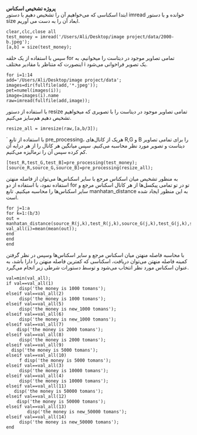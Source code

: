 **پروژه تشخیص اسکناس**
<br>
ابتدا اسکناسی که می‌خواهیم آن را تشخیص دهیم با دستور imread خوانده و با دستور size ابعاد آن را به دست می آوریم.
```
clear,clc,close all
test_money = imread('/Users/Ali/Desktop/image project/data/2000-b.jpeg');
[a,b] = size(test_money);
```
سپس با استفاده از یک حلقه for تمامی تصاویر موجود در دیتاست را میخوانیم، به اینصورت که متناظر با مقادیر مختلف i یک تصویر
فراخوانی می‌شود.
```
for i=1:14
add='/Users/Ali/Desktop/image project/data';
images=dir(fullfile(add,'*.jpeg'));
pet=numel(images(i));
image=images(i).name
raw=imread(fullfile(add,image));
```
با استفاده از دستور resize تمامی تصاویر موجود در دیتاست را با تصویری که میخواهیم تشخیص دهیم هم‌سایز می‌کنیم.
```
resize_all = imresize(raw,[a,b/3]);
```
`
با استفاده از تابع pre_processing، هریک از کانال‌های R,G و B را برای تمامی تصاویر دیتاست و تصویر مورد نظر محاسبه می‌کنیم. سپس میانگین
هر کانال را از هر درایه آن کم کرده سپس آن را نرمالیزه می‌کنیم.
```
[test_R,test_G,test_B]=pre_processing(test_money);
[source_R,source_G,source_B]=pre_processing(resize_all);
```
به منظور تشخیص میان اسکناس مرجع با سایر اسکناس‌ها می‌توان از فاصله منهتن استفاده نمود، با استفاده از دو for تو در تو تمامی
پیکسل‌ها از هر کانال اسکناس مرجع و سایر اسکناس‌ها را محاسبه میکنیم. تابع manhatan_distance به این منظور ایجاد شده است.

```
for j=1:a
for k=1:(b/3)
out = manhatan_distance(source_R(j,k),test_R(j,k),source_G(j,k),test_G(j,k),source_B(j,k),test_B(j,k));
val_all(i)=mean(mean(out));
end
end
end
```
با محاسبه فاصله منهتن میان اسکناس مرجع و سایر اسکناس‌ها وسپس در نظر گرفتن کمینه فاصله منهتن می‌توان دریافت، اسکناسی که کمترین
فاصله منهتن را دارا باشد، به عنوان اسکناس مورد نظر انتخاب می‌شود و توسط دستورات شرطی زیر انجام می‌گیرد.
```
val=min(val_all);
if val==val_all(1)
     disp('the money is 1000 tomans');
elseif val==val_all(2)
     disp('the money is 1000 tomans');
elseif val==val_all(5)
     disp('the money is new_1000 tomans');
elseif val==val_all(6)
     disp('the money is new_1000 tomans');
elseif val==val_all(7)
    disp('the money is 2000 tomans');
elseif val==val_all(8)
     disp('the money is 2000 tomans');
elseif val==val_all(9)
  disp('the money is 5000 tomans');
elseif val==val_all(10)
     f disp('the money is 5000 tomans');
elseif val==val_all(3)
     disp('the money is 10000 tomans');
elseif val==val_all(4)
     disp('the money is 10000 tomans');
elseif val==val_all(11)
   disp('the money is 50000 tomans');
elseif val==val_all(12)
    disp('the money is 50000 tomans');
elseif val==val_all(13)
        disp('the money is new_50000 tomans');
elseif val==val_all(14)
     disp('the money is new_50000 tomans');
end
```
